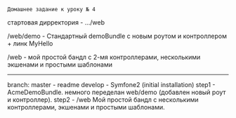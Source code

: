     Домашнее задание к уроку № 4

стартовая дирректория - .../web

/web/demo - Стандартный demoBundle с новым роутом и контроллером + линк MyHello

/web - мой простой бандл с 2-мя контроллерами, несколькими экшенами и простыми шаблонами

---------------------------------------------------------

branch:
    master - readme
    develop - Symfone2 (initial installation)
    step1 - AcmeDemoBundle. немного переделан web/demo (добавлен новый роут и контроллер).
    step2 - /web Мой простой бандл с несколькими контроллерами, экшенами и простыми шаблонами.
